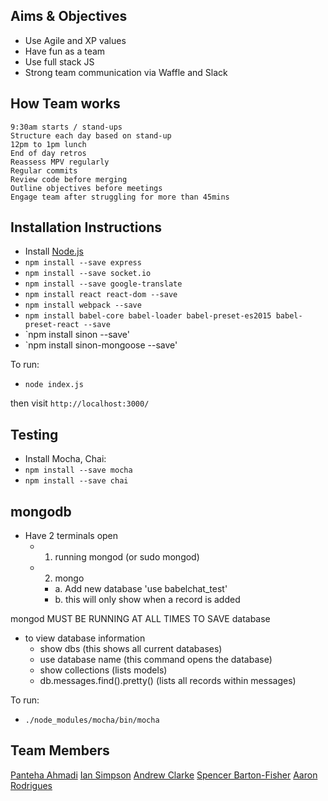 ## Aims & Objectives
- Use Agile and XP values
- Have fun as a team
- Use full stack JS
- Strong team communication via Waffle and Slack



## How Team works
```
9:30am starts / stand-ups
Structure each day based on stand-up
12pm to 1pm lunch
End of day retros
Reassess MPV regularly
Regular commits
Review code before merging
Outline objectives before meetings  
Engage team after struggling for more than 45mins
```

## Installation Instructions

 * Install [Node.js](https://nodejs.org/)
 * `npm install --save express`
 * `npm install --save socket.io`
 * `npm install --save google-translate`
 * `npm install react react-dom --save`
 * `npm install webpack --save`
 * `npm install babel-core babel-loader babel-preset-es2015 babel-preset-react --save`
 * `npm install sinon --save'
 * `npm install sinon-mongoose --save'

To run:
 * `node index.js`

then visit `http://localhost:3000/`

##  Testing

 * Install Mocha, Chai:
 * `npm install --save mocha`
 * `npm install --save chai`

## mongodb

  * Have 2 terminals open
    * 1. running mongod (or sudo mongod)
    * 2. mongo
      * a. Add new database 'use babelchat_test'
      * b. this will only show when a record is added

  mongod MUST BE RUNNING AT ALL TIMES TO SAVE database

  * to view database information
    * show dbs (this shows all current databases)
    * use database name (this command opens the database)
    * show collections (lists models)
    * db.messages.find().pretty() (lists all records within messages)

To run:
 * `./node_modules/mocha/bin/mocha`

## Team Members
[Panteha Ahmadi](https://github.com/panteha)
[Ian Simpson](https://github.com/Simo72)
[Andrew Clarke](https://github.com/Dino982)
[Spencer Barton-Fisher](https://github.com/spencerbf)
[Aaron Rodrigues](https://github.com/AaronRodrigues)

